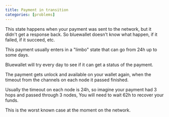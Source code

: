 ```yaml
---
title: Payment in transition
categories: [problems]
---
```


This state happens when your payment was sent to the network, but it didn't get a response back. So bluewallet doesn't know what happen, if it failed, if it succeed, etc.

This payment usually enters in a "limbo" state that can go from 24h up to some days.

Bluewallet will try every day to see if it can get a status of the payment.

The payment gets unlock and available on your wallet again, when the timeout from the channels on each node it passed finished.

Usually the timeout on each node is 24h, so imagine your payment had 3 hops and passed through 3 nodes, You will need to wait 62h to recover your funds.

This is the worst known case at the moment on the network.